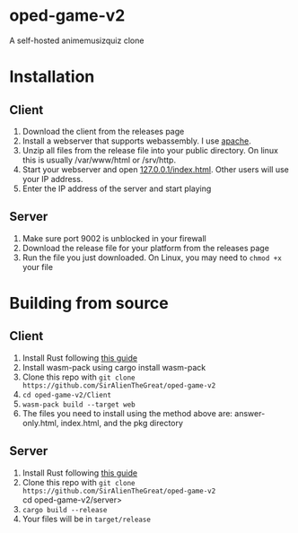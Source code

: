 <h1>oped-game-v2</h1>
<subtitle>A self-hosted animemusizquiz clone</subtitle>

<h1>Installation</h1>
<h2>Client</h2>
<ol>
  <li>Download the client from the releases page</li>
  <li>Install a webserver that supports webassembly. I use <a href="https://httpd.apache.org/">apache</a>.</li>
  <li>Unzip all files from the release file into your public directory. On linux this is usually /var/www/html or /srv/http.</li>
  <li>Start your webserver and open <a href="http://127.0.0.1/index.html">127.0.0.1/index.html</a>. Other users will use your IP address.</li>
  <li>Enter the IP address of the server and start playing</li>
</ol>

<h2>Server</h2>
<ol>
  <li>Make sure port 9002 is unblocked in your firewall</li>
  <li>Download the release file for your platform from the releases page</li>
  <li>Run the file you just downloaded. On Linux, you may need to <code>chmod +x</code> your file</li>
</ol>

<h1>Building from source</h1>
<h2>Client</h2>
<ol>
  <li>Install Rust following <a href="https://www.rust-lang.org/learn/get-started">this guide</a></li>
  <li>Install wasm-pack using cargo install wasm-pack</li>
  <li>Clone this repo with <code>git clone https://github.com/SirAlienTheGreat/oped-game-v2</code></li>
  <li><code>cd oped-game-v2/Client</code></li>
  <li><code>wasm-pack build --target web</code></li>
  <li>The files you need to install using the method above are: answer-only.html, index.html, and the pkg directory</li>
</ol>

<h2>Server</h2>
<ol>
  <li>Install Rust following <a href="https://www.rust-lang.org/learn/get-started">this guide</a></li>
  <li>Clone this repo with <code>git clone https://github.com/SirAlienTheGreat/oped-game-v2</code></li>
  <li<code>cd oped-game-v2/server</code>></li>
  <li><code>cargo build --release</code></li>
  <li>Your files will be in <code>target/release</code></li>
</ol>
